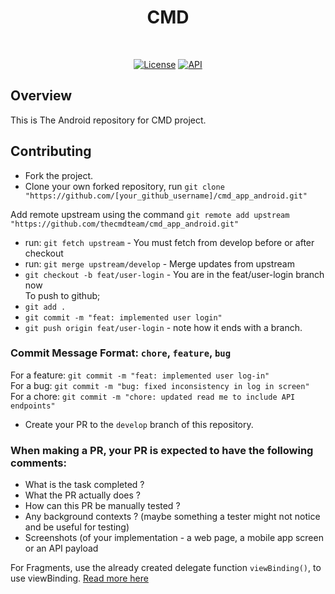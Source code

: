 <h1 align="center">CMD</h1></br>
<p align="center">
   <a href="https://github.com/thecmdteam/cmd_app_android/actions/workflows/android_build.yml"><img alt="License" src="https://github.com/thecmdteam/cmd_android/actions/workflows/android_build.yml/badge.svg"/></a>
  <a href="https://android-arsenal.com/api?level=21"><img alt="API" src="https://img.shields.io/badge/API-21%2B-brightgreen.svg?style=flat"/></a>
</p>

## Overview
This is The Android repository for CMD project.

## Contributing
- Fork the project.
- Clone your own forked repository, run `git clone "https://github.com/[your_github_username]/cmd_app_android.git"`

Add remote upstream using the command `git remote add upstream "https://github.com/thecmdteam/cmd_app_android.git"`

- run: `git fetch upstream` - You must fetch from develop before or after checkout<br/>
- run: `git merge upstream/develop` - Merge updates from upstream<br/>
- `git checkout -b feat/user-login` - You are in the feat/user-login branch now<br/>
To push to github;<br/>
- `git add .`<br/>
- `git commit -m "feat: implemented user login"`<br/>
- `git push origin feat/user-login` - note how it ends with a branch. <br/>

### Commit Message Format: `chore`, `feature`, `bug`
For a feature: `git commit -m "feat: implemented user log-in"`<br/>
For a bug: `git commit -m "bug: fixed inconsistency in log in screen"`<br/>
For a chore: `git commit -m "chore: updated read me to include API endpoints"`<br/>

- Create your PR to the `develop` branch of this repository.
### When making a PR, your PR is expected to have the following comments:<br/>
- What is the task completed ?<br/>
- What the PR actually does  ?<br/>
- How can this PR be manually tested ?<br/>
- Any background contexts ? (maybe something a tester might not notice and be useful for testing)
- Screenshots (of your implementation - a web page, a mobile app screen or an API payload

For Fragments, use the already created delegate function `viewBinding()`, to use viewBinding. [Read more here](https://zhuinden.medium.com/simple-one-liner-viewbinding-in-fragments-and-activities-with-kotlin-961430c6c07c)
